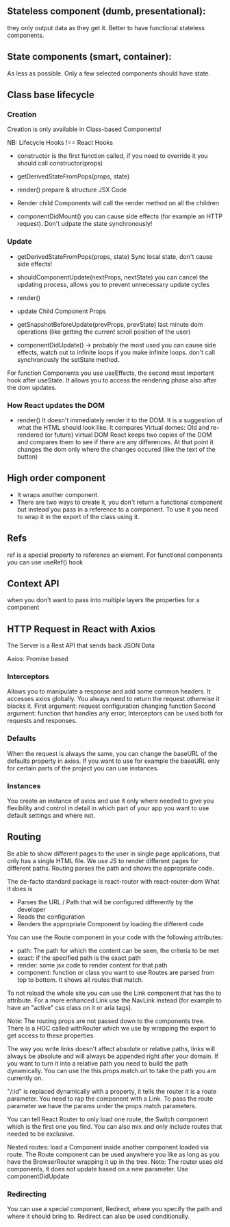 ## Stateless component (dumb, presentational):
they only output data as they get it. Better to have functional stateless components.
## State components (smart, container):
As less as possible. Only a few selected components should have state. 

## Class base lifecycle

### Creation 
Creation is only available in Class-based Components!

NB: Lifecycle Hooks !== React Hooks

- constructor 
is the first function called, if you need to override it you should call constructor(props)

- getDerivedStateFromPops(props, state)

- render()
prepare & structure JSX Code

- Render child Components 
will call the render method on all the children

- componentDidMount()
you can cause side effects (for example an HTTP request). Don't udpate the state synchronously!

### Update
- getDerivedStateFromPops(props, state)
Sync local state, don't cause side effects!

- shouldComponentUpdate(nextProps, nextState)
you can cancel the updating process, allows you to prevent unnecessary update cycles

- render()

- update Child Component Props

- getSnapshotBeforeUpdate(prevProps, prevState)
last minute dom operations (like getting the current scroll position of the user)

- componentDidUpdate() -> probably the most used
you can cause side effects, watch out to infinite loops if you make infinite loops. don't call synchronously the setState method.

For function Components you use useEffects, the second most important hook after useState. It allows you to access the rendering phase also after the dom updates.

### How React updates the DOM
- render()
It doesn't immediately render it to the DOM. It is a suggestion of what the HTML should look like.
It compares Virtual domes: Old and re-rendered (or future) virtual DOM
React keeps two copies of the DOM and compares them to see if there are any differences. At that
point it changes the dom only where the changes occured (like the text of the button)

## High order component
- It wraps another component.
- There are two ways to create it, you don't return a functional component but instead you pass
in a reference to a component. To use it you need to wrap it in the export of the class using it.

## Refs
ref is a special property to reference an element. For functional components you can use useRef() hook

## Context API
when you don't want to pass into multiple layers the properties for a component

## HTTP Request in React with Axios
The Server is a Rest API that sends back JSON Data

Axios: Promise based 

### Interceptors
Allows you to manipulate a response and add some common headers. It accesses axios globally.
You always need to return the request otherwise it blocks it.
First argument: request configuration changing function
Second argument: function that handles any error;
Interceptors can be used both for requests and responses.

### Defaults
When the request is always the same, you can change the baseURL of the defaults property in axios.
If you want to use for example the baseURL only for certain parts of the project you can use instances.

### Instances
You create an instance of axios and use it only where needed to give you flexibility and control in detail in which part of your app you want to use default settings and where not.

## Routing
Be able to show different pages to the user in single page applications, that only has a single HTML file. We use JS to render different pages for different paths.
Routing parses the path and shows the appropriate code.

The de-facto standard package is react-router with react-router-dom
What it does is
- Parses the URL / Path that will be configured differently by the developer
- Reads the configuration
- Renders the appropriate Component by loading the different code

You can use the Route component in your code with the following attributes:
- path: The path for which the content can be seen, the criteria to be met
- exact: if the specified path is the exact path
- render: some jsx code to render content for that path
- component: function or class you want to use
Routes are parsed from top to bottom. It shows all routes that match.

To not reload the whole site you can use the Link component that has the to attribute. For a more enhanced Link use the NavLink instead (for example to have an "active" css class on it or aria tags).

Note: The routing props are not passed down to the components tree.
There is a HOC called withRouter which we use by wrapping the export to get access to these properties.

The way you write links doesn't affect absolute or relative paths, links will always be absolute and will always be appended right after your domain.
If you want to turn it into a relative path you need to build the path dynamically. You can use the this.props.match.url to take the path you are currently on.

"/:id" is replaced dynamically with a property, it tells the router it is a route parameter. You need to rap the component with a Link. 
To pass the route parameter we have the params under the props match parameters.

You can tell React Router to only load one route, the Switch component which is the first one you find.
You can also mix and only include routes that needed to be exclusive.

Nested routes: load a Component inside another component loaded via route. 
The Route component can be used anywhere you like as long as you have the BrowserRouter wrapping it up in the tree.
Note: The router uses old components, it does not update based on a new parameter. Use componentDidUpdate

### Redirecting
You can use a special component, Redirect, where you specify the path and where it should bring to.
Redirect can also be used conditionally.